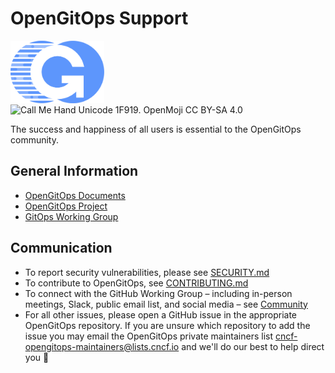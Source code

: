 # OpenGitOps Support

<!-- markdownlint-disable MD033 -->
<p><img src="https://raw.githubusercontent.com/cncf/artwork/master/projects/opengitops/icon/color/opengitops-icon-color.svg" alt="OpenGitOps logo icon color" width="150" valign="middle">
<img src="https://openmoji.org/data/color/svg/1F919.svg" alt="Call Me Hand Unicode 1F919. OpenMoji CC BY-SA 4.0" width="150" valign="middle"></p>

The success and happiness of all users is essential to the OpenGitOps community.

## General Information

- [OpenGitOps Documents](https://github.com/open-gitops/documents)
- [OpenGitOps Project](https://github.com/open-gitops/project)
- [GitOps Working Group](https://github.com/cncf/tag-app-delivery/tree/master/gitops-wg)

## Communication

- To report security vulnerabilities, please see [SECURITY.md](SECURITY.md)
- To contribute to OpenGitOps, see [CONTRIBUTING.md](CONTRIBUTING.md)
- To connect with the GitHub Working Group – including in-person meetings, Slack, public email list, and social media – see [Community](https://github.com/cncf/tag-app-delivery/tree/master/gitops-wg#community)
- For all other issues, please open a GitHub issue in the appropriate OpenGitOps repository.
  If you are unsure which repository to add the issue you may email the OpenGitOps private maintainers list <cncf-opengitops-maintainers@lists.cncf.io> and we'll do our best to help direct you 🙂
